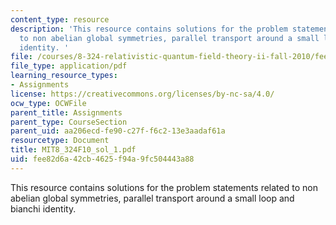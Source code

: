 ```yaml
---
content_type: resource
description: 'This resource contains solutions for the problem statements related
  to non abelian global symmetries, parallel transport around a small loop and bianchi
  identity. '
file: /courses/8-324-relativistic-quantum-field-theory-ii-fall-2010/fee82d6a42cb4625f94a9fc504443a88_MIT8_324F10_sol_1.pdf
file_type: application/pdf
learning_resource_types:
- Assignments
license: https://creativecommons.org/licenses/by-nc-sa/4.0/
ocw_type: OCWFile
parent_title: Assignments
parent_type: CourseSection
parent_uid: aa206ecd-fe90-c27f-f6c2-13e3aadaf61a
resourcetype: Document
title: MIT8_324F10_sol_1.pdf
uid: fee82d6a-42cb-4625-f94a-9fc504443a88
---
```

This resource contains solutions for the problem statements related to non abelian global symmetries, parallel transport around a small loop and bianchi identity. 